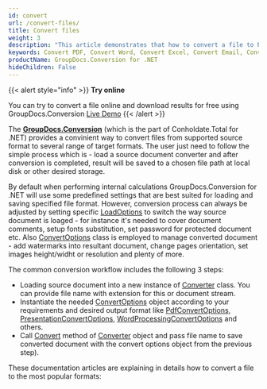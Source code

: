 ```yaml
---
id: convert
url: /convert-files/
title: Convert files
weight: 3
description: "This article demonstrates that how to convert a file to PDF, Word, Excel, PowerPoint, Email, JPG, PNG, TIFF and many other formats with just couple of lines of С# (CSharp) code."
keywords: Convert PDF, Convert Word, Convert Excel, Convert Email, Convert Presentation, Convert a File C#, Convert document C#
productName: GroupDocs.Conversion for .NET
hideChildren: False
---
```

{{< alert style="info" >}}
**Try online**  
  
You can try to convert a file online and download results for free using GroupDocs.Conversion [Live Demo](https://products.groupdocs.app/conversion/total)
{{< /alert >}}

The **[GroupDocs.Conversion](https://products.groupdocs.com/conversion/net)**  (which is the part of Conholdate.Total for .NET) provides a convinient way to convert files from supported source format to several range of target formats. The user just need to follow the simple process which is - load a source document converter and after conversion is completed, result will be saved to a chosen file path at local disk or other desired storage.  
  
By default when performing internal calculations GroupDocs.Conversion for .NET will use some predefined settings that are best suited for loading and saving specified file format. However, conversion process can always be adjusted by setting specific [LoadOptions](https://apireference.groupdocs.com/conversion/net/groupdocs.conversion.options.load) to switch the way source document is loaged - for instance it's needed to cover document comments, setup fonts substitution, set password for protected document etc. Also [ConvertOptions](https://apireference.groupdocs.com/conversion/net/groupdocs.conversion.options.convert) class is employed to manage converted document - add watermarks into resultant document, change pages orientation, set images height/widht or resolution and plenty of more.
  
The common conversion workflow includes the following 3 steps:

* Loading source document into a new instance of [Converter](https://apireference.groupdocs.com/net/conversion/groupdocs.conversion/converter) class. You can provide file name with extension for this or document stream.
* Instantiate the needed [ConvertOptions](https://apireference.groupdocs.com/net/conversion/groupdocs.conversion.options.convert/convertoptions) object according to your requirements and desired output format like [PdfConvertOptions](https://apireference.groupdocs.com/conversion/net/groupdocs.conversion.options.convert/pdfconvertoptions), [PresentationConvertOptions](https://apireference.groupdocs.com/conversion/net/groupdocs.conversion.options.convert/presentationconvertoptions), [WordProcessingConvertOptions](https://apireference.groupdocs.com/conversion/net/groupdocs.conversion.options.convert/wordprocessingconvertoptions) and others.
* Call [Convert](https://apireference.groupdocs.com/net/conversion/groupdocs.conversion/converter/methods/convert/2) method of [Converter](https://apireference.groupdocs.com/net/conversion/groupdocs.conversion/converter) object and pass file name to save converted document with the convert options object from the previous step).  
  
These documentation articles are explaining in details how to convert a file to the most popular formats:
